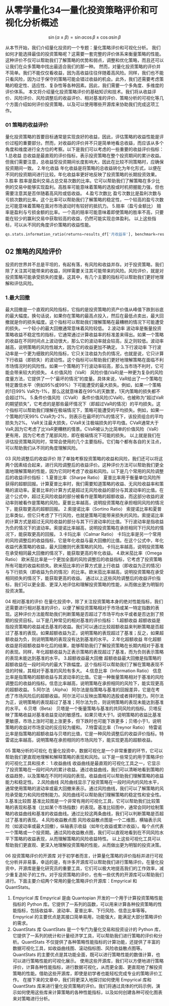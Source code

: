 #
# 从零学量化34—量化投资策略评价和可视化分析概述



```math 
\sin (\alpha \pm \beta)=\sin \alpha \cos \beta \pm \cos \alpha \sin \beta
```



从本节开始，我们介绍量化投资的一个专题：量化策略评价和可视化分析。
我们如何才能选择最佳的投资策略呢？这需要一套完整的评价体系来衡量策略的性能。这种评价不仅可以帮助我们了解策略的优势和弱点，调整和优化策略，而且还可以让我们在众多策略中找出最适合我们的那一种。
然而，对量化投资策略的评价并不简单。我们不能仅仅看收益，因为高收益往往伴随着高风险。同样，我们也不能只看风险，因为过于保守的策略可能会错过收益的机会。此外，我们还需要考虑策略的稳定性、适应性、复杂性等各种因素。因此，我们需要一个多角度、多维度的评价体系。
本文将介绍量化投资策略评价的基础知识和技术。我们将从收益评价、风险评价、风险调整后的收益评价、相对基准的评价、策略分析的可视化等几个方面介绍如何评价投资策略，以及可以使用哪些开源库来协助我们完成这项工作。

### 01 策略的收益评价
量化投资策略的首要目标通常是实现良好的收益，因此，评估策略的收益性能是评价过程的重要部分。然而，对收益的评价并不只是简单地看总收益，而应该从多个角度和维度进行全方位的考察。以下是我们可以考虑的一些重要的收益评价指标：
1.总收益
总收益是最直观的评价指标，表示投资策略在整个投资期间的累计收益。但我们需要注意，总收益受投资期间长度影响大，因此在比较不同策略时，应确保投资期间一致。
2.年化收益
年化收益是将策略的总收益转化为年化形式，以便在不同的投资期间进行比较。年化收益率更好地反映了投资策略的长期投资效果。
3.胜率
胜率是盈利交易占总交易次数的比率。它可以帮助我们了解策略在多少比例的交易中能够实现盈利。高胜率可能意味着策略的选股或时机把握能力强，但也需要注意其是否伴随着高风险或低收益。
4.盈亏次数比
盈亏次数比是盈利次数与亏损次数的比率。这个比率可以帮助我们了解策略的稳定性，一个较高的盈亏次数比可能意味着策略在面对市场波动时有较好的抵抗力。
5.赔率（盈亏金额比）
赔率是盈利与亏损金额的比率。一个高的赔率可能意味着即使策略的胜率不高，只要能在较少的赢利交易中获取较高的收益，仍然可能实现总体盈利。
以上这些指标，可以从不同的角度评价策略的收益性能。

``` python
qs.stats.information_ratio(returns=results_df['月收益率'], benchmark=results_df['月收益率_基准'])
```


## 02 策略的风险评价
投资的世界并不总是平坦的，有起有落，有风险和收益并存。对于投资策略，我们除了关注其可能带来的收益，同样需要关注其可能带来的风险。风险评价，就是对投资策略可能承受损失的度量。这其中，有几个主要的指标可以帮助我们更好地理解和评估风险。
### 1.最大回撤
最大回撤是一个直观的风险指标，它指的是投资策略的资产价值从峰值下跌到谷底的最大幅度。换句话说，如果你在策略的最高点投入，然后在最低点卖出，最大回撤就是你的损失幅度。这个指标可以帮助我们理解策略在最糟糕的情况下可能遭受的损失。一个较小的最大回撤通常意味着风险较低。
2.波动率
波动率是衡量投资策略收益不稳定性的指标，它通常通过计算收益率的标准差来得出。如果一个策略的收益在不同时间点上波动很大，那么它的波动率就会较高，反之则较低。波动率越高，说明策略的风险性越大，因为它的收益更加不确定。
3.下行波动率
下行波动率是一个更为细致的风险指标，它只关注收益为负的情况，也就是说，它只计算下行收益（即损失）的波动性。这个指标可以帮助我们更好地理解策略在面临不利市场情况时的风险性。如果一个策略的下行波动率较高，那么当市场不利时，它可能会带来较大的损失。
4.价值风险（VaR）
风险价值(VaR)是一种更为复杂的风险度量方法，它提供了一个“最坏的情况”的度量。具体来说，VaR给出了一个策略在特定置信水平（例如95%或99%）下可能遭受的最大损失。例如，如果一个策略的1日99% VaR为-1%，那么这就意味着在99%的天数里，1天内策略的损失都不会超过1%。
5.条件价值风险（CVaR）
条件价值风险(CVaR)，也被称为“超过VaR的期望损失”，它考虑的是那些最坏情况下（即超过VaR的情况）的平均损失。这个指标可以帮助我们理解在极端情况下，策略可能遭受的平均损失。例如，如果一个策略的1天99% CVaR为-2%，则表示在最坏的1%的情况下，该投资组合的平均损失为2%。
VaR关注最大损失，CVaR关注极端损失的平均值。CVaR通常大于VaR,因为它考虑了比VaR更糟糕的情景。CVaR被认为比简单的价值风险（VaR）更有用，因为它考虑了尾部风险，即在极端情况下可能的损失。
以上就是我们在评估投资策略风险时，常常会使用的几个主要指标。它们每个都有各自的关注点，可以帮助我们从不同的角度理解风险。

03
风险调整后的收益评价
除了单独考察投资策略的收益和风险，我们还可以将这两个因素结合起来，进行风险调整后的收益评价。这种评价方法可以帮助我们更全面地理解策略的性能，因为它同时考虑了收益和风险。以下是几个常用的风险调整后的收益评价指标：
1.夏普比率（Sharpe Ratio）
夏普比率用于衡量单位风险所获得的超额回报。计算夏普比率时，我们需要知道策略的收益、无风险收益率和策略的波动率。夏普比率的计算方式是超过无风险收益的部分与其波动率的比值。在这个公式中，超过无风险收益的部分被看作是策略的超额收益，而这部分收益的波动率则被看作是策略的风险。夏普比率越高，说明投资策略在承担相同风险的情况下，能获取更高的超额回报。
2.索提诺比率（Sortino Ratio）
索提诺比率和夏普比率类似，但它只考虑了下行风险，也就是策略可能带来损失的风险。索提诺比率的计算方式是超过无风险收益的部分与其下行波动率的比值。下行波动率是指收益为负的情况下的波动率。索提诺比率越高，说明投资策略在承担相同下行风险的情况下，能获取更高的回报。
3.卡玛比率（Calmar Ratio）
卡玛比率是另一个常用的风险调整后的收益指标，它是年化收益与最大回撤的比值。在这个公式中，年化收益代表策略的收益，最大回撤则代表策略的风险。卡玛比率越高，说明投资策略在承受相同最大回撤的情况下，能获取更高的年化收益。
4.欧米茄比率（Omega Ratio）
欧米茄比率是一个更加全面的风险调整后的收益指标，它考虑了投资策略所有可能的收益和损失。欧米茄比率的计算方式是上行收益（即收益为正的情况）与下行损失（即收益为负的情况）的比率。欧米茄比率越高，说明投资策略在承受相同损失的情况下，能获取更高的收益。
通过以上这些风险调整后的收益评价指标，我们可以更全面、更深入地评估和理解投资策略的性能，从而做出更为明智的投资决策。

04
相对基准的评价
在量化投资中，除了关注投资策略本身的绝对性能指标，我们还需要进行相对基准的评价，以便了解投资策略相对于市场或某一特定指数的表现。这种评价方法能帮助我们判断策略是否超过了市场平均水平或者是否达到了预期的投资目标。以下是几种常见的相对基准的评价指标：
1.超额收益
超额收益是指投资策略的收益减去基准的收益。我们可以通过比较超额收益来判断策略是否超过了基准的表现。如果超额收益为正，说明策略的表现超过了基准；反之，如果超额收益为负，则说明策略的表现没有达到基准的水平。
2.年化超额收益
年化超额收益是将超额收益年化后的结果，能够帮助我们了解投资策略在长期内相对于基准的表现。同样，年化超额收益为正表示策略的表现超过了基准，而为负则表示策略的表现未能达到基准的水平。
3.超额收益最大回撤
超额收益最大回撤是指策略的超额收益在一段时间内的最大下跌幅度。这个指标可以帮助我们了解在策略表现不佳的时候，其相对于基准的风险有多大。
4.信息比率（Information Ratio）
信息比率是指策略的超额收益与其波动率的比值。它是一种衡量策略相对于基准的风险调整后的收益的指标。信息比率越高，说明策略在承担相同的风险下，能实现更高的超额收益。
5.阿尔法（Alpha）
阿尔法是指策略与基准的回报差异，它是在考虑了市场风险后的超额收益。阿尔法可以反映出策略的选股或者择时能力。阿尔法为正，说明策略的表现超过了基准；阿尔法为负，则说明策略的表现未能达到基准的水平。
6.贝塔（Beta）
贝塔是一个衡量策略与基准的共同风险的指标。贝塔反映了策略收益对基准收益变动的敏感性。如果贝塔大于1，说明策略的收益比基准更敏感，市场上涨时可能上涨更多，但下跌时也可能下跌更多；贝塔小于1，说明策略的收益对市场变动的反应较为缓和。
7.特雷诺比率（Treynor Ratio）
特雷诺比率是指策略的超额收益与贝塔的比值，它是一种风险调整后的收益评价指标。特雷诺比率越高，说明策略在承担相同的市场风险下，能实现更高的超额收益。

05
策略分析的可视化
在量化投资中，数据可视化是一个非常重要的环节，它可以帮助我们更直观地理解和解释策略的表现和风险。以下是一些常见的用于策略评价的可视化工具和技术：
1.收益曲线
收益曲线是最直观的可视化工具之一，它显示了投资策略在一段时间内的累计收益。通过收益曲线，我们可以清晰地看到策略的收益趋势，以及策略在不同时间段的表现。收益曲线可以帮助我们理解策略的收益能力和稳定性。
2.风险曲线
风险曲线显示了投资策略在一段时间内的风险水平，通常使用策略的波动率或最大回撤来表示。通过风险曲线，我们可以了解策略的风险承受能力和风险控制能力。风险曲线可以帮助我们理解策略的稳定性和安全性。
3.基准比较图
基准比较图是一个非常有用的可视化工具，它可以帮助我们比较策略的表现和基准（比如某个市场指数）的表现。基准比较图中，通常会同时绘制策略的收益曲线和基准的收益曲线。通过比较这两条曲线，我们可以判断策略是否超过了基准的表现。
4.风险收益散点图
风险收益散点图是一个二维图，横轴表示风险（如波动率或最大回撤），纵轴表示收益（如年化收益或累计收益）。每个点代表一个策略或一个投资期。通过风险收益散点图，我们可以直观地看到在不同风险水平下策略的收益表现，从而理解策略的风险收益特性。
以上这些可视化工具可以帮助我们更直观、更深入地理解投资策略的性能，从而做出更为明智的投资决策。

06
投资策略评价的开源库
对于初学者而言，计算量化策略的评价指标并进行可视化分析并非易事，幸运的是，有许多开源库可以帮助我们进行策略评价。在量化投资中，开源库是量化研究员的重要工具，它们可以极大地提高我们的工作效率，减少重复造轮子的工作。对于投资策略的评价，也有一些优秀的开源库可以帮助我们进行。下面主要介绍两个常用的量化策略评价开源库：Empyrical 和 QuantStats。
1. Empyrical 库
Empyrical 是由 Quantopian 开发的一个用于计算投资策略性能指标的 Python 库。它提供了一系列的函数，可以用来计算各种投资策略的性能指标，包括收益率、波动率、夏普比率、下行风险、信息比率等等。Empyrical 的主要优点是其接口简单易用，功能强大，能满足大部分策略评价的需求。
2. QuantStats 库
QuantStats 是一个专门为量化交易和投资设计的 Python 库，它提供了一系列的统计和计量经济学工具，可以帮助我们进行策略的评价和分析。QuantStats 不仅提供了各种策略性能指标的计算功能，还提供了丰富的数据可视化工具，如收益曲线图、滚动指标图、风险收益散点图等。QuantStats 的主要优点是其功能全面，既可以进行策略性能的数值计算，也可以进行策略性能的可视化展示。
使用这些开源库，我们可以方便地进行策略评价，计算各种性能指标，进行数据可视化，从而更全面、更直观地了解投资策略的性能。借助这些开源库，即使是初学者也能轻松完成专业的策略评价工作。
在接下来的文章中，我们将更深入地探讨如何使用 Empyrical 库和 QuantStats 库来进行量化投资策略的评价。我们将通过具体的代码示例，演示如何使用这些库来计算策略的各种性能指标，以及如何创建各种可视化图表来对策略进行分析。































